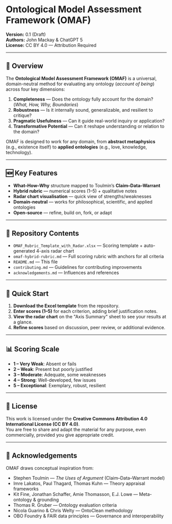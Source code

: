 # Ontological Model Assessment Framework (OMAF)

**Version:** 0.1 (Draft)  
**Authors:** John Mackay & ChatGPT 5  
**License:** CC BY 4.0 — Attribution Required

---

## 📖 Overview

The **Ontological Model Assessment Framework (OMAF)** is a universal, domain-neutral method for evaluating any ontology (*account of being*) across four key dimensions:

1. **Completeness** — Does the ontology fully account for the domain? (*What, How, Why, Boundaries*)
2. **Robustness** — Is it internally sound, generalizable, and resilient to critique?
3. **Pragmatic Usefulness** — Can it guide real-world inquiry or application?
4. **Transformative Potential** — Can it reshape understanding or relation to the domain?

OMAF is designed to work for any domain, from **abstract metaphysics** (e.g., existence itself) to **applied ontologies** (e.g., love, knowledge, technology).

---

## 🆕 Key Features

- **What–How–Why** structure mapped to Toulmin’s **Claim–Data–Warrant**
- **Hybrid rubric** — numerical scores (1–5) + qualitative notes
- **Radar chart visualisation** — quick view of strengths/weaknesses
- **Domain-neutral** — works for philosophical, scientific, and applied ontologies
- **Open-source** — refine, build on, fork, or adapt

---

## 📂 Repository Contents

- `OMAF_Rubric_Template_with_Radar.xlsx` — Scoring template + auto-generated 4-axis radar chart
- `omaf-hybrid-rubric.md` — Full scoring rubric with anchors for all criteria
- `README.md` — This file
- `contributing.md` — Guidelines for contributing improvements
- `acknowledgements.md` — Influences and references

---

## 🚀 Quick Start

1. **Download the Excel template** from the repository.
2. **Enter scores (1–5)** for each criterion, adding brief justification notes.
3. **View the radar chart** on the "Axis Summary" sheet to see your results at a glance.
4. **Refine scores** based on discussion, peer review, or additional evidence.

---

## 📊 Scoring Scale

- **1 – Very Weak**: Absent or fails
- **2 – Weak**: Present but poorly justified
- **3 – Moderate**: Adequate, some weaknesses
- **4 – Strong**: Well-developed, few issues
- **5 – Exceptional**: Exemplary, robust, resilient

---

## 📜 License

This work is licensed under the **Creative Commons Attribution 4.0 International License (CC BY 4.0)**.  
You are free to share and adapt the material for any purpose, even commercially, provided you give appropriate credit.

---

## 🙏 Acknowledgements

OMAF draws conceptual inspiration from:

- Stephen Toulmin — *The Uses of Argument* (Claim–Data–Warrant model)
- Imre Lakatos, Paul Thagard, Thomas Kuhn — Theory appraisal frameworks
- Kit Fine, Jonathan Schaffer, Amie Thomasson, E.J. Lowe — Meta-ontology & grounding
- Thomas R. Gruber — Ontology evaluation criteria
- Nicola Guarino & Chris Welty — OntoClean methodology
- OBO Foundry & FAIR data principles — Governance and interoperability
